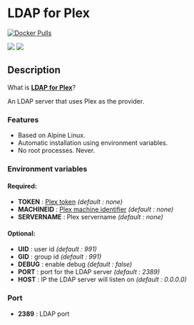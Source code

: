 # LDAP for Plex
[![Docker Pulls](https://img.shields.io/docker/pulls/starbix/plex-ldap.svg)](https://hub.docker.com/r/starbix/plex-ldap)

[![](https://images.microbadger.com/badges/version/starbix/plex-ldap.svg)](http://microbadger.com/images/starbix/plex-ldap) [![](https://images.microbadger.com/badges/image/starbix/plex-ldap.svg)](http://microbadger.com/images/starbix/plex-ldap)

## Description
What is **[LDAP for Plex](https://github.com/hjone72/LDAP-for-Plex)**?

An LDAP server that uses Plex as the provider.

### Features
- Based on Alpine Linux.
- Automatic installation using environment variables.
- No root processes. Never.

### Environment variables
#### Required:

- **TOKEN** : [Plex token](https://support.plex.tv/articles/204059436-finding-an-authentication-token-x-plex-token/) *(default : none)*
- **MACHINEID** : [Plex machine identifier](https://support.plex.tv/articles/201638786-plex-media-server-url-commands/) *(default : none)*
- **SERVERNAME** : Plex servername *(default : none)*

#### Optional:

- **UID** : user id *(default : 991)*
- **GID** : group id *(default : 991)*
- **DEBUG** : enable debug *(default : false)*
- **PORT** : port for the LDAP server *(default : 2389)*
- **HOST** : IP the LDAP server will listen on *(default : 0.0.0.0)*

### Port
- **2389** : LDAP port
